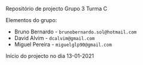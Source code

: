 Repositório de projecto Grupo 3 Turma C

Elementos do grupo: 

 - Bruno Bernardo - `brunobernardo.sol@hotmail.com`
 - David Alvim - `dcalvim@gmail.com`
 - Miguel Pereira - `miguelglp90@gmail.com`
 
 Início do projecto no dia 13-01-2021
